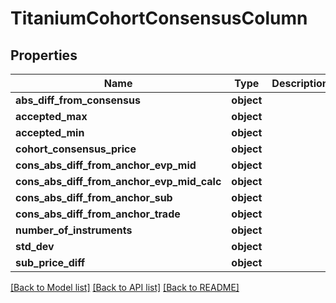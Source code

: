 # TitaniumCohortConsensusColumn


## Properties
Name | Type | Description | Notes
------------ | ------------- | ------------- | -------------
**abs_diff_from_consensus** | **object** |  | [optional] 
**accepted_max** | **object** |  | [optional] 
**accepted_min** | **object** |  | [optional] 
**cohort_consensus_price** | **object** |  | [optional] 
**cons_abs_diff_from_anchor_evp_mid** | **object** |  | [optional] 
**cons_abs_diff_from_anchor_evp_mid_calc** | **object** |  | [optional] 
**cons_abs_diff_from_anchor_sub** | **object** |  | [optional] 
**cons_abs_diff_from_anchor_trade** | **object** |  | [optional] 
**number_of_instruments** | **object** |  | [optional] 
**std_dev** | **object** |  | [optional] 
**sub_price_diff** | **object** |  | [optional] 

[[Back to Model list]](../README.md#documentation-for-models) [[Back to API list]](../README.md#documentation-for-api-endpoints) [[Back to README]](../README.md)


